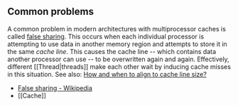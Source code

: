## Common problems
A common problem in modern architectures with multiprocessor caches is called [false sharing](http://en.wikipedia.org/wiki/False_sharing). This occurs when each individual processor is attempting to use data in another memory region and attempts to store it in the same _cache line_. This causes the cache line -- which contains data another processor can use -- to be overwritten again and again. Effectively, different [[Thread|threads]] make each other wait by inducing cache misses in this situation. See also: [How and when to align to cache line size?](https://stackoverflow.com/questions/8469427/how-and-when-to-align-to-cache-line-size)

- [False sharing - Wikipedia](https://en.wikipedia.org/wiki/False_sharing)
- [[Cache]]